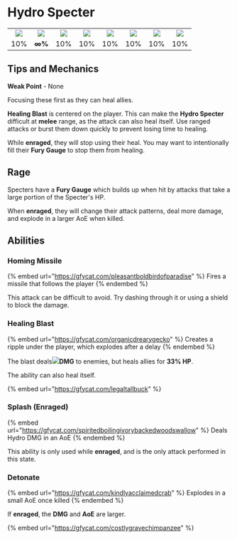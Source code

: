 # Hydro Specter

|                                            |                                             |                                            |                                               |                                             |                                           |                                              |                                                |
| :----------------------------------------: | :-----------------------------------------: | :----------------------------------------: | :-------------------------------------------: | :-----------------------------------------: | :---------------------------------------: | :------------------------------------------: | :--------------------------------------------: |
| ![](../../.gitbook/assets/pyro\_small.png) | ![](../../.gitbook/assets/hydro\_small.png) | ![](../../.gitbook/assets/cryo\_small.png) | ![](../../.gitbook/assets/electro\_small.png) | ![](../../.gitbook/assets/anemo\_small.png) | ![](../../.gitbook/assets/geo\_small.png) | ![](../../.gitbook/assets/dendro\_small.png) | ![](../../.gitbook/assets/physical\_small.png) |
|                     10%                    |                    **∞%**                   |                     10%                    |                      10%                      |                     10%                     |                    10%                    |                      10%                     |                       10%                      |

## Tips and Mechanics

**Weak Point** - None

Focusing these first as they can heal allies.

**Healing Blast** is centered on the player. This can make the **Hydro Specter** difficult at **melee** range, as the attack can also heal itself. Use ranged attacks or burst them down quickly to prevent losing time to healing.

While **enraged**, they will stop using their heal. You may want to intentionally fill their **Fury Gauge** to stop them from healing.

## Rage

Specters have a **Fury Gauge** which builds up when hit by attacks that take a large portion of the Specter's HP.

When **enraged**, they will change their attack patterns, deal more damage, and explode in a larger AoE when killed.

## Abilities

### Homing Missile

{% embed url="https://gfycat.com/pleasantboldbirdofparadise" %}
Fires a missile that follows the player
{% endembed %}

This attack can be difficult to avoid. Try dashing through it or using a shield to block the damage.

### Healing Blast

{% embed url="https://gfycat.com/organicdrearygecko" %}
Creates a ripple under the player, which explodes after a delay
{% endembed %}

The blast deals![](../../.gitbook/assets/hydro\_small.png)**DMG** to enemies, but heals allies for **33% HP**.

The ability can also heal itself.

{% embed url="https://gfycat.com/legaltallbuck" %}

### Splash (Enraged)

{% embed url="https://gfycat.com/spiritedboilingivorybackedwoodswallow" %}
Deals Hydro DMG in an AoE
{% endembed %}

This ability is only used while **enraged**, and is the only attack performed in this state.

### Detonate

{% embed url="https://gfycat.com/kindlyacclaimedcrab" %}
Explodes in a small AoE once killed
{% endembed %}

If **enraged**, the **DMG** and **AoE** are larger.

{% embed url="https://gfycat.com/costlygravechimpanzee" %}

